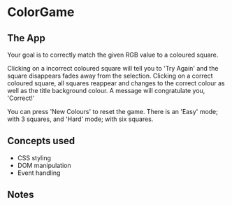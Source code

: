 # ColorGame

## The App
Your goal is to correctly match the given RGB value to a coloured square. 

Clicking on a incorrect coloured square will tell you to 'Try Again' and the square disappears
fades away from the selection. Clicking on a correct coloured square, all squares reappear and 
changes to the correct colour as well as the title background colour. A message will congratulate 
you, 'Correct!'

You can press 'New Colours' to reset the game. There is an 'Easy' mode; with 3 squares, and 'Hard' 
mode; with six squares.

## Concepts used
* CSS styling
* DOM manipulation
* Event handling

## Notes
